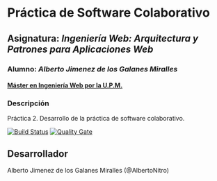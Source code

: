 # Práctica de Software Colaborativo
## Asignatura: *Ingeniería Web: Arquitectura y Patrones para Aplicaciones Web*
### Alumno: *Alberto Jimenez de los Galanes Miralles*
#### [Máster en Ingeniería Web por la U.P.M.](http://miw.etsisi.upm.es)

### Descripción
Práctica 2. Desarrollo de la práctica de software colaborativo.

[![Build Status](https://travis-ci.org/AlbertoNitro/APAW.ECP1.Alberto.svg?branch=develop)](https://travis-ci.org/AlbertoNitro/APAW.ECP1.Alberto)
[![Quality Gate](https://sonarcloud.io/api/badges/gate?key=es.upm.miw:IWVG.SwC.Alberto)](https://sonarcloud.io/dashboard/index/es.upm.miw:APAW.ECP1.Alberto)


## Desarrollador
Alberto Jimenez de los Galanes Miralles (@AlbertoNitro)
